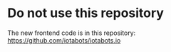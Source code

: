 # Do not use this repository

The new frontend code is in this repository: https://github.com/iotabots/iotabots.io
